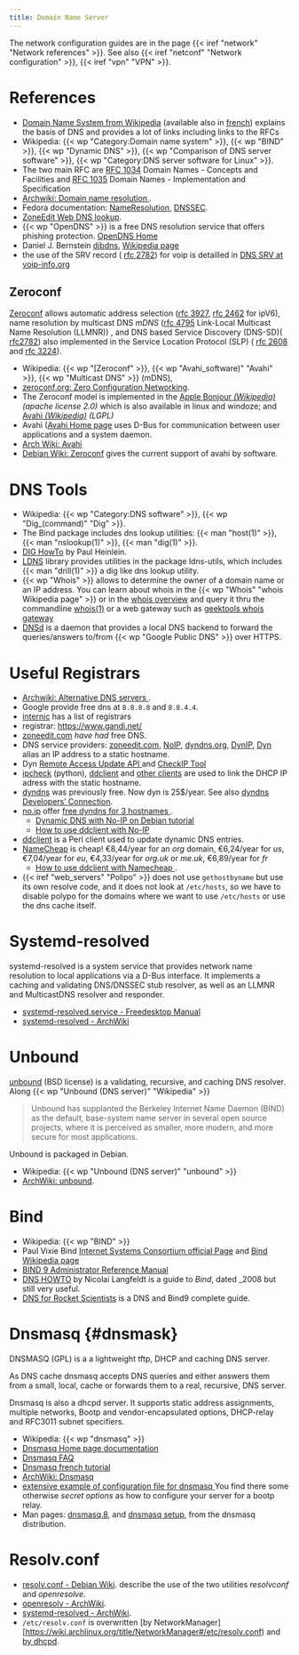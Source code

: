 ```yaml
---
title: Domain Name Server
---
```


The network configuration guides are in the page
 {{< iref "network" "Network references"  >}}.
See also {{< iref "netconf" "Network configuration" >}}, {{< iref "vpn" "VPN" >}}.


# References
-   [Domain Name System from Wikipedia](http://en.wikipedia.org/wiki/Domain_Name_System)
    (available also in
    [french](http://fr.wikipedia.org/wiki/Domain_Name_System)) explains
    the basis of DNS and provides a lot of links including links to the
    RFCs
-   Wikipedia: {{< wp "Category:Domain name system" >}},  {{< wp "BIND" >}},
    {{< wp "Dynamic DNS" >}}, {{< wp "Comparison of DNS server software" >}},
    {{< wp "Category:DNS server software for Linux" >}}.
-   The two main RFC are
    [RFC 1034](http://tools.ietf.org/html/rfc1034)
    Domain Names - Concepts and Facilities and
    [RFC 1035](http://tools.ietf.org/html/rfc1035)
    Domain Names - Implementation and Specification
-   [Archwiki: Domain name resolution
    ](https://wiki.archlinux.org/index.php/Domain_name_resolution).
-   Fedora documentation:
    [NameResolution](https://fedoraproject.org/wiki/Networking/NameResolution),
    [DNSSEC](https://fedoraproject.org/wiki/Networking/NameResolution/DNSSEC).
-   [ZoneEdit Web DNS lookup](http://www.zoneedit.com/lookup.html).
-   {{< wp "OpenDNS" >}} is a free DNS  resolution service that offers phishing
    protection. [OpenDNS Home](http://www.opendns.com/)
-   Daniel J. Bernstein [djbdns](http://cr.yp.to/djbdns.html),
    [Wikipedia page](http://en.wikipedia.org/wiki/Djbdns)
-   the use of the SRV record (
    [rfc 2782](http://tools.ietf.org/html/rfc2782)) for voip is detailled in
    [DNS SRV at voip-info.org](http://www.voip-info.org/wiki/view/DNS+SRV)

## Zeroconf

[Zeroconf](http://en.wikipedia.org/wiki/Zeroconf) allows automatic address selection
([rfc 3927](http://tools.ietf.org/html/rfc3927),
[rfc 2462](http://tools.ietf.org/html/rfc2462)
for ipV6), name resolution by multicast DNS *mDNS*
([rfc 4795](http://tools.ietf.org/html/rfc4795)
Link-Local Multicast Name Resolution (LLMNR)) , and DNS based
Service Discovery (DNS-SD)(
[rfc2782](http://tools.ietf.org/html/rfc2782))
also implemented in the Service Location Protocol (SLP) (
[rfc 2608](http://tools.ietf.org/html/rfc2608)
and
[rfc 3224](http://tools.ietf.org/html/rfc3224)).

-   Wikipedia: {{< wp "[Zeroconf" >}}, {{< wp "Avahi_software)"  "Avahi" >}},
    {{< wp "Multicast DNS" >}} (mDNS),
-   [zeroconf.org: Zero Configuration Networking](http://www.zeroconf.org/).
-   The Zeroconf model is implemented in the
    [Apple Bonjour *(Wikipedia)*](http://en.wikipedia.org/wiki/Bonjour_%28software%29)
    *(apache license 2.0)* which is also available in linux and
    windoze; and
    [Avahi *(Wikipedia)*](http://en.wikipedia.org/wiki/Avahi_%28software%29) *(LGPL)*
-   Avahi ([Avahi Home page](http://avahi.org/)
    uses D-Bus for communication between user applications and a system daemon.
-   [Arch Wiki: Avahi](https://wiki.archlinux.org/index.php/Avahi)
-   [Debian Wiki: Zeroconf](https://wiki.debian.org/ZeroConf)
    gives the current support of avahi by software.

# DNS Tools
-   Wikipedia: {{< wp "Category:DNS software" >}}, {{< wp "Dig_(command)"  "Dig" >}}.
-   The Bind package includes dns lookup utilities:
    {{< man "host(1)" >}}, {{< man "nslookup(1)" >}}, {{< man "dig(1)" >}}.
-   [DIG HowTo](http://www.madboa.com/geek/dig/) by Paul Heinlein.
-   [LDNS](https://www.nlnetlabs.nl/projects/ldns/) library provides utilities in the package
    ldns-utils, which includes {{< man "drill(1)" >}} a dig like dns lookup utility.
-   {{< wp "Whois" >}} allows to determine the owner of a domain name or an IP address.
    You can learn about whois in the {{< wp "Whois"  "whois Wikipedia page" >}} or in the
    [whois overview](http://navigators.com/whois.html "navigators.com whois.html")
    and query it thru the commandline
    [whois(1)](http://man.cx/whois) or a web gateway such as
    [geektools whois gateway](http://www.geektools.com/whois.php)
-   [DNSd](https://github.com/behrooza/dnsd) is a daemon that provides a local DNS
    backend to forward the queries/answers to/from {{< wp "Google Public DNS" >}} over
    HTTPS.


# Useful Registrars

-   [Archwiki: Alternative DNS servers
    ](https://wiki.archlinux.org/index.php/Resolv.conf#Alternative_DNS_servers).
-    Google provide free dns at `8.8.8.8` and `8.8.4.4`.
-   [internic](http://www.internic.net/) has a list of registrars
-   registrar: <https://www.gandi.net/>
-   [zoneedit.com](http://zoneedit.com/) *have had* free DNS.
-   DNS service providers:
    [zoneedit.com](http://www.zoneedit.com/),
    [NoIP](http://www.no-ip.com/services/managed_dns/free_dynamic_dns.html),
    [dyndns.org](//www.dyndns.org), [DynIP](https://www.dynip.com/),
    [Dyn](https://help.dyn.com/)
    alias an IP address to a static hostname.
-   Dyn [Remote Access Update API
    ](https://help.dyn.com/remote-access-api/) and
    [CheckIP Tool
    ](https://help.dyn.com/remote-access-api/checkip-tool/)
-   [ipcheck](http://ipcheck.sourceforge.net/)
    (python),  [ddclient](https://help.dyn.com/ddclient/) and
    [other clients](https://www.dyndns.org/services/dyndns/clients.html)
    are used to link the DHCP IP adress with the static hostname.
-   [dyndns](http://www.dyndns.com/) was previously
    free.  Now dyn is 25$/year. See also
    [dyndns Developers’ Connection](https://dyn.com/developers).<br />
-   [no.ip](http://www.noip.com/) offer [free dyndns for 3 hostnames
    ](http://www.noip.com/remote-access).
    -   [Dynamic DNS with No-IP on Debian tutorial
        ](http://www.ducky-pond.com/posts/2012/Jul/dynamic-dns-with-no-ip-on-debian/)
    -   [How to use ddclient with No-IP
        ](http://www.ducky-pond.com/posts/2014/Feb/how-to-use-ddclient-with-no-ip/)
-   [ddclient](http://sourceforge.net/p/ddclient/wiki/Home/)
    is a Perl client used to update dynamic DNS entries.
-   [NameCheap](https://www.namecheap.com/) is cheap!  €8,44/year for
    an *org* domain,  €6,24/year for *us*,  €7,04/year for *eu*,
    €4,33/year for *org.uk* or *me.uk*, €6,89/year for *fr*
    -   [How to use ddclient with Namecheap
        ](http://www.ducky-pond.com/posts/2014/Feb/how-to-use-ddclient-with-namecheap/).
-   {{< iref "web_servers" "Polipo" >}} does not use
    `gethostbyname` but use its own resolve code, and it does not look at
    `/etc/hosts`, so we have to disable polypo for the domains where we
    want to use `/etc/hosts` or use the dns cache itself.

# Systemd-resolved
systemd-resolved is a system service that provides network name resolution to local
applications via a D-Bus interface. It implements a caching and validating DNS/DNSSEC
stub resolver, as well as an LLMNR and MulticastDNS resolver and responder.
-   [systemd-resolved.service - Freedesktop Manual
    ](https://www.freedesktop.org/software/systemd/man/systemd-resolved.service.html)
-   [systemd-resolved - ArchWiki](https://wiki.archlinux.org/index.php/Systemd-resolved)

# Unbound
[unbound](https://unbound.net/) (BSD license) is a validating,
recursive, and caching DNS resolver. Along {{< wp "Unbound (DNS server)"  "Wikipedia" >}}
> Unbound has supplanted the Berkeley Internet
> Name Daemon (BIND) as the default, base-system name server in several
> open source projects, where it is perceived as smaller, more modern,
>  and more secure for most applications.

Unbound is packaged in Debian.

-   Wikipedia: {{< wp "Unbound (DNS server)"  "unbound" >}}
-   [ArchWiki: unbound](https://wiki.archlinux.org/index.php/Unbound).

# Bind
-   Wikipedia: {{< wp "BIND" >}}
-   Paul Vixie Bind
    [Internet Systems Consortium official Page](http://www.isc.org/index.pl?/sw/bind/)
    and
    [Bind Wikipedia page](http://en.wikipedia.org/wiki/BIND "en.wikipedia.org BIND")
-   [BIND 9 Administrator Reference Manual](http://www.bind9.net/manual/bind/9.3.3/Bv9ARM.html)
-   [DNS HOWTO](http://www.langfeldt.net/DNS-HOWTO/BIND-9/)
    by Nicolai Langfeldt is a guide to _Bind_, dated _2008 but still very useful.
-   [DNS for Rocket Scientists](http://www.zytrax.com/books/dns/)
    is a DNS and Bind9 complete guide.


# Dnsmasq {#dnsmask}

DNSMASQ (GPL) is a a lightweight tftp, DHCP and caching DNS server.

As DNS cache dnsmasq accepts DNS queries and either answers them from a
small, local, cache or forwards them to a real, recursive, DNS server.

Dnsmasq is also a dhcpd server. It supports static address assignments,
multiple networks, Bootp and vendor-encapsulated options, DHCP-relay and
RFC3011 subnet specifiers.

-   Wikipedia: {{< wp "dnsmasq" >}}
-   [Dnsmasq Home page documentation](http://thekelleys.org.uk/dnsmasq/doc.html)
-   [Dnsmasq FAQ](http://thekelleys.org.uk/dnsmasq/docs/FAQ)
-   [Dnsmasq french tutorial](http://www.drazzib.com/docs-dnsmasq.html)
-   [ArchWiki: Dnsmasq](https://wiki.archlinux.org/index.php/Dnsmasq)
-   [extensive example of configuration file for dnsmasq
    ](http://thekelleys.org.uk/dnsmasq/docs/dnsmasq.conf.example)
    You find there some otherwise *secret options* as how to configure
    your server for a bootp relay.
-   Man pages: [dnsmasq.8](http://thekelleys.org.uk/dnsmasq/docs/dnsmasq-man.html),
    and [dnsmasq setup](http://thekelleys.org.uk/dnsmasq/docs/setup.html), from
    the dnsmasq distribution.

# Resolv.conf


-   [resolv.conf - Debian Wiki](https://wiki.debian.org/resolv.conf).
    describe the use of the two utilities _resolvconf_ and _openresolve_.
-   [openresolv - ArchWiki](https://wiki.archlinux.org/title/Openresolv).
-   [systemd-resolved - ArchWiki](https://wiki.archlinux.org/title/Systemd-resolved).
-   `/etc/resolv.conf` is overwritten
    [by NetworkManager][https://wiki.archlinux.org/title/NetworkManager#/etc/resolv.conf)
    and [by dhcpd](https://wiki.archlinux.org/title/Dhcpcd#/etc/resolv.conf).

<!-- Local Variables: -->
<!-- mode: markdown -->
<!-- ispell-local-dictionary: "english" -->
<!-- End: -->
